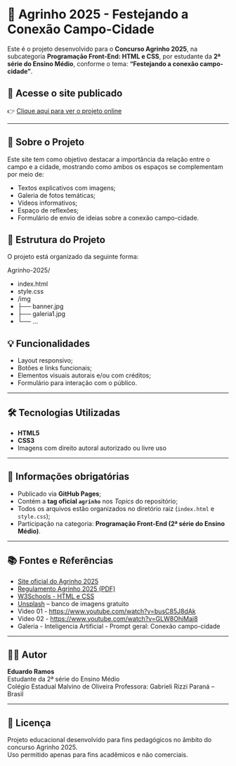 # 🌾 Agrinho 2025 - Festejando a Conexão Campo-Cidade

Este é o projeto desenvolvido para o **Concurso Agrinho 2025**, na subcategoria **Programação Front-End: HTML e CSS**, por estudante da **2ª série do Ensino Médio**, conforme o tema: **“Festejando a conexão campo-cidade”**.

## 🔗 Acesse o site publicado
👉 [Clique aqui para ver o projeto online](https://eduardoramos1904.github.io/Agrinho-2025-2B-Eduardo-Ramos/)

---

## 🧠 Sobre o Projeto

Este site tem como objetivo destacar a importância da relação entre o campo e a cidade, mostrando como ambos os espaços se complementam por meio de:

- Textos explicativos com imagens;
- Galeria de fotos temáticas;
- Vídeos informativos;
- Espaço de reflexões;
- Formulário de envio de ideias sobre a conexão campo-cidade.

## 📁 Estrutura do Projeto

O projeto está organizado da seguinte forma:

Agrinho-2025/
- index.html
- style.css
- /img
- ├── banner.jpg
- ├── galeria1.jpg
- └── ...


## 💡 Funcionalidades

- Layout responsivo;
- Botões e links funcionais;
- Elementos visuais autorais e/ou com créditos;
- Formulário para interação com o público.

---

## 🛠️ Tecnologias Utilizadas

- **HTML5**
- **CSS3**
- Imagens com direito autoral autorizado ou livre uso

---

## 📌 Informações obrigatórias

- Publicado via **GitHub Pages**;
- Contém a **tag oficial `agrinho`** nos *Topics* do repositório;
- Todos os arquivos estão organizados no diretório raiz (`index.html` e `style.css`);
- Participação na categoria: **Programação Front-End (2ª série do Ensino Médio)**.

---

## 📚 Fontes e Referências

- [Site oficial do Agrinho 2025](https://www.sistemafaep.org.br/agrinho)
- [Regulamento Agrinho 2025 (PDF)](https://www.educacao.pr.gov.br/programacao)
- [W3Schools - HTML e CSS](https://www.w3schools.com/)
- [Unsplash](https://unsplash.com/) – banco de imagens gratuito
- Video 01 - https://www.youtube.com/watch?v=busC85J8dAk
- Video 02 - https://www.youtube.com/watch?v=GLW8OhjMaj8
- Galeria - Inteligencia Artificial - Prompt geral: Conexão campo-cidade

---

## 👨‍🎓 Autor

**Eduardo Ramos**  
Estudante da 2ª série do Ensino Médio  
Colégio Estadual Malvino de Oliveira
Professora: Gabrieli Rizzi
Paraná – Brasil

---

## 📝 Licença

Projeto educacional desenvolvido para fins pedagógicos no âmbito do concurso Agrinho 2025.  
Uso permitido apenas para fins acadêmicos e não comerciais.
